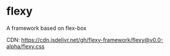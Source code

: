 # flexy
A framework based on flex-box

CDN: https://cdn.jsdelivr.net/gh/flexy-framework/flexy@v0.0-alpha/flexy.css
